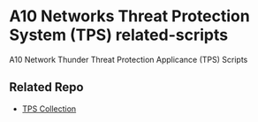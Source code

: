 # A10 Networks Threat Protection System (TPS) related-scripts

A10 Network Thunder Threat Protection Applicance (TPS) Scripts

## Related Repo
- [TPS Collection](https://github.com/ericchou1/tps-collection)
